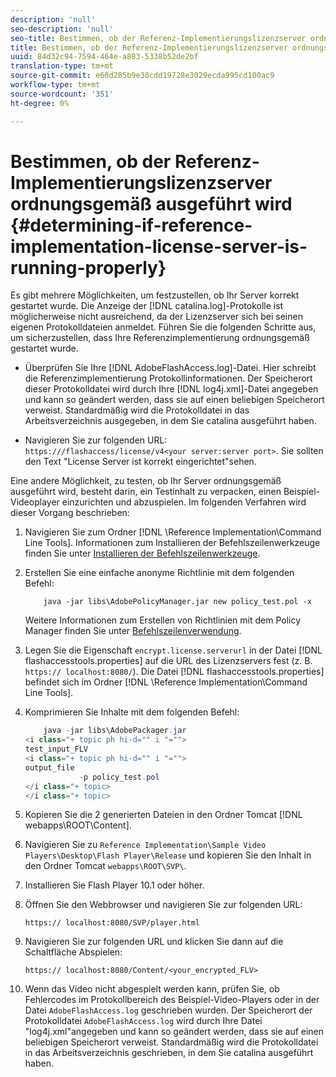 ```yaml
---
description: 'null'
seo-description: 'null'
seo-title: Bestimmen, ob der Referenz-Implementierungslizenzserver ordnungsgemäß ausgeführt wird
title: Bestimmen, ob der Referenz-Implementierungslizenzserver ordnungsgemäß ausgeführt wird
uuid: 84d32c94-7594-464e-a883-5338b52de2bf
translation-type: tm+mt
source-git-commit: e60d285b9e30cdd19728e3029ecda995cd100ac9
workflow-type: tm+mt
source-wordcount: '351'
ht-degree: 0%

---
```



# Bestimmen, ob der Referenz-Implementierungslizenzserver ordnungsgemäß ausgeführt wird {#determining-if-reference-implementation-license-server-is-running-properly}

Es gibt mehrere Möglichkeiten, um festzustellen, ob Ihr Server korrekt gestartet wurde. Die Anzeige der [!DNL catalina.log]-Protokolle ist möglicherweise nicht ausreichend, da der Lizenzserver sich bei seinen eigenen Protokolldateien anmeldet. Führen Sie die folgenden Schritte aus, um sicherzustellen, dass Ihre Referenzimplementierung ordnungsgemäß gestartet wurde.

* Überprüfen Sie Ihre [!DNL AdobeFlashAccess.log]-Datei. Hier schreibt die Referenzimplementierung Protokollinformationen. Der Speicherort dieser Protokolldatei wird durch Ihre [!DNL log4j.xml]-Datei angegeben und kann so geändert werden, dass sie auf einen beliebigen Speicherort verweist. Standardmäßig wird die Protokolldatei in das Arbeitsverzeichnis ausgegeben, in dem Sie catalina ausgeführt haben.

* Navigieren Sie zur folgenden URL: `https:///flashaccess/license/v4<your server:server port>`. Sie sollten den Text &quot;License Server ist korrekt eingerichtet&quot;sehen.

Eine andere Möglichkeit, zu testen, ob Ihr Server ordnungsgemäß ausgeführt wird, besteht darin, ein Testinhalt zu verpacken, einen Beispiel-Videoplayer einzurichten und abzuspielen. Im folgenden Verfahren wird dieser Vorgang beschrieben:

1. Navigieren Sie zum Ordner [!DNL \Reference Implementation\Command Line Tools]. Informationen zum Installieren der Befehlszeilenwerkzeuge finden Sie unter [Installieren der Befehlszeilenwerkzeuge](../aaxs-reference-implementations/command-line-tools/aaxs-ref-impl-command-line-overview.md#installing-the-command-line-tools).

1. Erstellen Sie eine einfache anonyme Richtlinie mit dem folgenden Befehl:

   ```
       java -jar libs\AdobePolicyManager.jar new policy_test.pol -x
   ```

   Weitere Informationen zum Erstellen von Richtlinien mit dem Policy Manager finden Sie unter [Befehlszeilenverwendung](../aaxs-reference-implementations/command-line-tools/policy-manager/command-line-usage.md).

1. Legen Sie die Eigenschaft `encrypt.license.serverurl` in der Datei [!DNL flashaccesstools.properties] auf die URL des Lizenzservers fest (z. B. `https:// localhost:8080/`). Die Datei [!DNL flashaccesstools.properties] befindet sich im Ordner [!DNL \Reference Implementation\Command Line Tools].

1. Komprimieren Sie Inhalte mit dem folgenden Befehl:

   ```java
       java -jar libs\AdobePackager.jar  
   <i class="+ topic ph hi-d="" i "="">
   test_input_FLV  
   <i class="+ topic ph hi-d="" i "="">
   output_file  
               -p policy_test.pol 
   </i class="+ topic> 
   </i class="+ topic>
   ```

1. Kopieren Sie die 2 generierten Dateien in den Ordner Tomcat [!DNL webapps\ROOT\Content].
1. Navigieren Sie zu `Reference Implementation\Sample Video Players\Desktop\Flash Player\Release` und kopieren Sie den Inhalt in den Ordner Tomcat `webapps\ROOT\SVP\`.
1. Installieren Sie Flash Player 10.1 oder höher.
1. Öffnen Sie den Webbrowser und navigieren Sie zur folgenden URL:

   `https:// localhost:8080/SVP/player.html`
1. Navigieren Sie zur folgenden URL und klicken Sie dann auf die Schaltfläche Abspielen:

   `https:// localhost:8080/Content/<your_encrypted_FLV>`
1. Wenn das Video nicht abgespielt werden kann, prüfen Sie, ob Fehlercodes im Protokollbereich des Beispiel-Video-Players oder in der Datei `AdobeFlashAccess.log` geschrieben wurden. Der Speicherort der Protokolldatei `AdobeFlashAccess.log` wird durch Ihre Datei &quot;log4j.xml&quot;angegeben und kann so geändert werden, dass sie auf einen beliebigen Speicherort verweist. Standardmäßig wird die Protokolldatei in das Arbeitsverzeichnis geschrieben, in dem Sie catalina ausgeführt haben.
